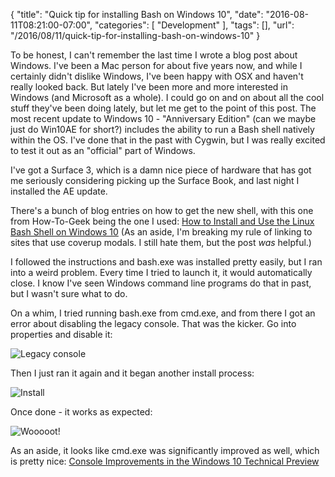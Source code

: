 
{
	"title": "Quick tip for installing Bash on Windows 10",
	"date": "2016-08-11T08:21:00-07:00",
	"categories": [
		"Development"
	],
	"tags": [],
	"url": "/2016/08/11/quick-tip-for-installing-bash-on-windows-10"
}

To be honest, I can't remember the last time I wrote a blog post about Windows. I've been a Mac person for about five years now, and while I certainly didn't dislike Windows, I've been happy with OSX and haven't really looked back. But lately I've been more and more interested in Windows (and Microsoft as a whole). I could go on and on about all the cool stuff they've been doing lately, but let me get to the point of this post. The most recent update to Windows 10 - "Anniversary Edition" (can we maybe just do Win10AE for short?) includes the ability to run a Bash shell natively within the OS. I've done that in the past with Cygwin, but I was really excited to test it out as an "official" part of Windows.

I've got a Surface 3, which is a damn nice piece of hardware that has got me seriously considering picking up the Surface Book, and last night I installed the AE update.

There's a bunch of blog entries on how to get the new shell, with this one from How-To-Geek being the one I used: [How to Install and Use the Linux Bash Shell on Windows 10](http://www.howtogeek.com/249966/how-to-install-and-use-the-linux-bash-shell-on-windows-10/) (As an aside, I'm breaking my rule of linking to sites that use coverup modals. I still hate them, but the post *was* helpful.)

I followed the instructions and bash.exe was installed pretty easily, but I ran into a weird problem. Every time I tried to launch it, it would automatically close. I know I've seen Windows command line programs do that in past, but I wasn't sure what to do.

On a whim, I tried running bash.exe from cmd.exe, and from there I got an error about disabling the legacy console. That was the kicker. Go into properties and disable it:

![Legacy console](https://static.raymondcamden.com/images/2016/08/legacy.jpg )

Then I just ran it again and it began another install process:

![Install](https://static.raymondcamden.com/images/2016/08/legacy2.png )

Once done - it works as expected:

![Wooooot!](https://static.raymondcamden.com/images/2016/08/legacy3.png )

As an aside, it looks like cmd.exe was significantly improved as well, which is pretty nice: [Console Improvements in the Windows 10 Technical Preview](
https://blogs.windows.com/buildingapps/2014/10/07/console-improvements-in-the-windows-10-technical-preview/)